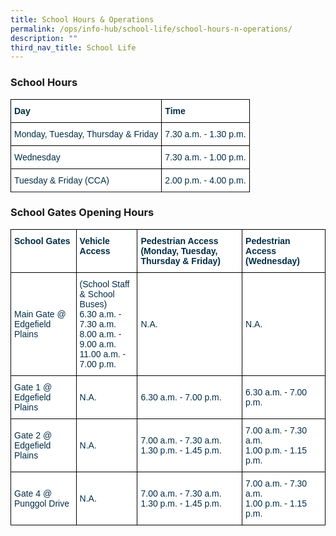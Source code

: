 ```yaml
---
title: School Hours & Operations
permalink: /ops/info-hub/school-life/school-hours-n-operations/
description: ""
third_nav_title: School Life
---
```

### School Hours

<style type="text/css">
.tg  {border-collapse:collapse;border-spacing:0;}
.tg td{border-color:black;border-style:solid;border-width:1px;font-family:Arial, sans-serif;font-size:14px;
  overflow:hidden;padding:10px 5px;word-break:normal;}
.tg th{border-color:black;border-style:solid;border-width:1px;font-family:Arial, sans-serif;font-size:14px;
  font-weight:normal;overflow:hidden;padding:10px 5px;word-break:normal;}
.tg .tg-67ya{background-color:#FFF;color:#002D46;text-align:left;vertical-align:middle}
.tg .tg-h1v5{background-color:#FFF;color:#002D46;font-weight:bold;text-align:left;vertical-align:top}
</style>
<table class="tg">
<thead>
  <tr>
    <th class="tg-h1v5">Day<br></th>
    <th class="tg-h1v5">Time<br></th>
  </tr>
</thead>
<tbody>
  <tr>
    <td class="tg-67ya">Monday, Tuesday, Thursday & Friday<br></td>
    <td class="tg-67ya">7.30 a.m. - 1.30 p.m.<br></td>
  </tr>
	<tr>
    <td class="tg-67ya">Wednesday<br></td>
    <td class="tg-67ya">7.30 a.m. - 1.00 p.m.<br></td>
  </tr>
  <tr>
    <td class="tg-67ya">Tuesday & Friday (CCA)<br></td>
    <td class="tg-67ya">2.00 p.m. - 4.00 p.m.<br></td>
  </tr>
  <tr>
    </tr>
</tbody>
</table>

### School Gates Opening Hours

<style type="text/css">
.tg  {border-collapse:collapse;border-spacing:0;}
.tg td{border-color:black;border-style:solid;border-width:1px;font-family:Arial, sans-serif;font-size:14px;
  overflow:hidden;padding:10px 5px;word-break:normal;}
.tg th{border-color:black;border-style:solid;border-width:1px;font-family:Arial, sans-serif;font-size:14px;
  font-weight:normal;overflow:hidden;padding:10px 5px;word-break:normal;}
.tg .tg-67ya{background-color:#FFF;color:#002D46;text-align:left;vertical-align:middle}
.tg .tg-h1v5{background-color:#FFF;color:#002D46;font-weight:bold;text-align:left;vertical-align:top}
</style>
<table class="tg">
<thead>
  <tr>
    <th class="tg-h1v5">School Gates<br></th>
    <th class="tg-h1v5">Vehicle Access<br></th>
		<th class="tg-h1v5">Pedestrian Access (Monday, Tuesday, Thursday & Friday)<br></th>
		<th class="tg-h1v5">Pedestrian Access (Wednesday)<br></th>
  </tr>
</thead>
<tbody>
  <tr>
    <td class="tg-67ya">Main Gate @ Edgefield Plains<br></td>
    <td class="tg-67ya">(School Staff & School Buses)<br>6.30 a.m. - 7.30 a.m.<br>8.00 a.m. - 9.00 a.m.<br> 11.00 a.m. - 7.00 p.m.
			<br></td>
		<td class="tg-67ya">N.A.<br></td>
		<td class="tg-67ya">N.A.<br></td>
  </tr>
	<tr>
    <td class="tg-67ya">Gate 1 @ Edgefield Plains<br></td>
    <td class="tg-67ya">N.A.<br></td>
		<td class="tg-67ya">6.30 a.m. - 7.00 p.m.<br></td>
		<td class="tg-67ya">6.30 a.m. - 7.00 p.m.<br></td>
  </tr>
  <tr>
    <td class="tg-67ya">Gate 2 @ Edgefield Plains<br></td>
    <td class="tg-67ya">N.A.<br></td>
		<td class="tg-67ya">7.00 a.m. - 7.30 a.m.<br>1.30 p.m. - 1.45 p.m.<br></td>
		<td class="tg-67ya">7.00 a.m. - 7.30 a.m.<br>1.00 p.m. - 1.15 p.m.</td>
  </tr>
  <tr>
		 <td class="tg-67ya">Gate 4 @ Punggol Drive<br></td>
    <td class="tg-67ya">N.A.<br></td>
		<td class="tg-67ya">7.00 a.m. - 7.30 a.m.<br>1.30 p.m. - 1.45 p.m.<br></td>
		<td class="tg-67ya">7.00 a.m. - 7.30 a.m.<br>1.00 p.m. - 1.15 p.m. <br></td>
    </tr>
</tbody>
</table>
